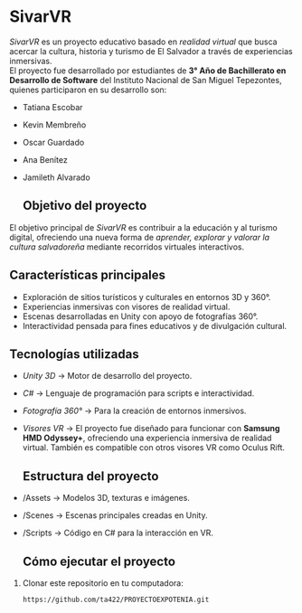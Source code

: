 # SivarVR
*SivarVR* es un proyecto educativo basado en *realidad virtual* que busca acercar la cultura, historia y turismo de El Salvador a través de experiencias inmersivas.  
El proyecto fue desarrollado por estudiantes de **3° Año de Bachillerato en Desarrollo de Software** del Instituto Nacional de San Miguel Tepezontes, quienes participaron en su desarrollo son:  

- Tatiana Escobar 
- Kevin Membreño
- Oscar Guardado  
- Ana Benítez   
- Jamileth Alvarado 
  
  ## Objetivo del proyecto
El objetivo principal de *SivarVR* es contribuir a la educación y al turismo digital, ofreciendo una nueva forma de *aprender, explorar y valorar la cultura salvadoreña* mediante recorridos virtuales interactivos.

## Características principales
- Exploración de sitios turísticos y culturales en entornos 3D y 360°.  
- Experiencias inmersivas con visores de realidad virtual.  
- Escenas desarrolladas en Unity con apoyo de fotografías 360°.  
- Interactividad pensada para fines educativos y de divulgación cultural.
  
## Tecnologías utilizadas
- *Unity 3D* → Motor de desarrollo del proyecto.  
- *C#* → Lenguaje de programación para scripts e interactividad.  
- *Fotografía 360°* → Para la creación de entornos inmersivos.  
- *Visores VR* → El proyecto fue diseñado para funcionar con **Samsung HMD Odyssey+**, ofreciendo una experiencia inmersiva de realidad virtual. También es compatible con otros visores VR como Oculus Rift.
  
  ## Estructura del proyecto
- /Assets → Modelos 3D, texturas e imágenes.  
- /Scenes → Escenas principales creadas en Unity.  
- /Scripts → Código en C# para la interacción en VR.

   ## Cómo ejecutar el proyecto
1. Clonar este repositorio en tu computadora:  
   ```bash
   https://github.com/ta422/PROYECTOEXPOTENIA.git
 


